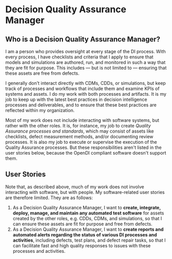 # Decision Quality Assurance Manager

## Who is a Decision Quality Assurance Manager?

I am a person who provides oversight at every stage of the DI process. With every process, I have checklists and criteria that I apply to ensure that models and simulations are authored, run, and monitored in such a way that they are fit for purpose. This includes &mdash; but is not limited to &mdash; ensuring that these assets are free from defects.

I generally don't interact directly with CDMs, CDDs, or simulations, but keep track of processes and workflows that include them and examine KPIs of systems and assets. I do my work with both processes and artifacts.  It is my job to keep up with the latest best practices in decision intelligence processes and deliverables, and to ensure that these best practices are reflected within my organization.

Most of my work does not include interacting with software systems, but rather with the other roles. It is, for instance, my job to create *Quality Assurance processes and standards*, which may consist of assets like checklists, defect measurement methods, and/or documenting review processes.  It is also my job to execute or supervise the execution of the Quality Assurance processes. But these responsibilities aren't listed in the user stories below, because the OpenDI compliant software doesn't support them.

## User Stories
Note that, as described above, much of my work does not involve interacting with software, but with people.  My software-related user stories are therefore limited. They are as follows:

1. As a Decision Quality Assurance Manager, I want to **create, integrate, deploy, manage, and maintain any automated test software** for assets created by the other roles, e.g. CDDs, CDMs, and simulations, so that I can ensure these assets are fit for purpose and free from defects.
2. As a Decision Quality Assurance Manager, I want to **create reports and automated alerts regarding the status of various DI processes and activities**, including defects, test plans, and defect repair tasks, so that I can facilitate fast and high quality responses to issues with these processes and activities.